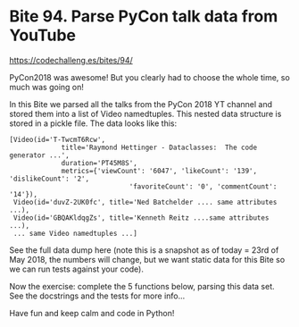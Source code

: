 # Bite 94. Parse PyCon talk data from YouTube

https://codechalleng.es/bites/94/



PyCon2018 was awesome! But you clearly had to choose the whole time, so much was going on!

In this Bite we parsed all the talks from the PyCon 2018 YT channel and stored them into a list of Video namedtuples. This nested data structure is stored in a pickle file. The data looks like this:

    [Video(id='T-TwcmT6Rcw',
                 title='Raymond Hettinger - Dataclasses:  The code generator ...',
                 duration='PT45M8S',
                 metrics={'viewCount': '6047', 'likeCount': '139', 'dislikeCount': '2',
                                  'favoriteCount': '0', 'commentCount': '14'}),
     Video(id='duvZ-2UK0fc', title='Ned Batchelder .... same attributes ...),
     Video(id='GBQAKldqgZs', title='Kenneth Reitz ....same attributes ...),
     ... same Video namedtuples ...]

See the full data dump here (note this is a snapshot as of today = 23rd of May 2018, the numbers will change, but we
want static data for this Bite so we can run tests against your code).

Now the exercise: complete the 5 functions below, parsing this data set. See the docstrings and the tests for more
info...

Have fun and keep calm and code in Python!
